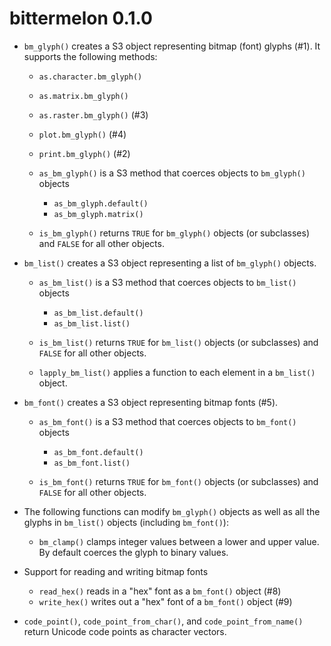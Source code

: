bittermelon 0.1.0
=================

* `bm_glyph()` creates a S3 object representing bitmap (font) glyphs (#1). 
   It supports the following methods:

  * `as.character.bm_glyph()`
  * `as.matrix.bm_glyph()`
  * `as.raster.bm_glyph()` (#3)
  * `plot.bm_glyph()` (#4)
  * `print.bm_glyph()` (#2)

  * `as_bm_glyph()` is a S3 method that coerces objects to `bm_glyph()` objects
  
    * `as_bm_glyph.default()`
    * `as_bm_glyph.matrix()`

  * `is_bm_glyph()`  returns `TRUE` for `bm_glyph()` objects (or subclasses)
    and `FALSE` for all other objects.

* `bm_list()` creates a S3 object representing a list of `bm_glyph()` objects.

  * `as_bm_list()` is a S3 method that coerces objects to `bm_list()` objects

    * `as_bm_list.default()` 
    * `as_bm_list.list()` 

  * `is_bm_list()`  returns `TRUE` for `bm_list()` objects (or subclasses)
    and `FALSE` for all other objects.

  * `lapply_bm_list()` applies a function to each element in a `bm_list()` object.

* `bm_font()` creates a S3 object representing bitmap fonts (#5).

  * `as_bm_font()` is a S3 method that coerces objects to `bm_font()` objects

    * `as_bm_font.default()`
    * `as_bm_font.list()` 

  * `is_bm_font()` returns `TRUE` for `bm_font()` objects (or subclasses)
    and `FALSE` for all other objects.

* The following functions can modify `bm_glyph()` objects 
  as well as all the glyphs in `bm_list()` objects (including `bm_font()`):

  * `bm_clamp()` clamps integer values between a lower and upper value.
    By default coerces the glyph to binary values.

* Support for reading and writing bitmap fonts

    * `read_hex()` reads in a "hex" font as a `bm_font()` object (#8)
    * `write_hex()` writes out a "hex" font of a `bm_font()` object (#9)

* `code_point()`, `code_point_from_char()`, and `code_point_from_name()` 
  return Unicode code points as character vectors.
